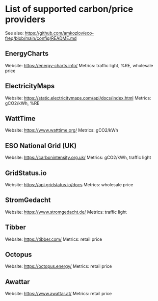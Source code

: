 # List of supported carbon/price providers

See also: https://github.com/amkozlov/eco-freq/blob/main/config/README.md

## EnergyCharts
Website: https://energy-charts.info/
Metrics: traffic light, %RE, wholesale price

## ElectricityMaps
Website: https://static.electricitymaps.com/api/docs/index.html
Metrics: gCO2/kWh, %RE

## WattTime
Website: https://www.watttime.org/
Metrics: gCO2/kWh

## ESO National Grid (UK)
Website: https://carbonintensity.org.uk/
Metrics: gCO2/kWh, traffic light 

## GridStatus.io
Website: https://api.gridstatus.io/docs
Metrics: wholesale price

## StromGedacht
Website: https://www.stromgedacht.de/
Metrics: traffic light

## Tibber
Website: https://tibber.com/
Metrics: retail price

## Octopus
Website: https://octopus.energy/
Metrics: retail price

## Awattar
Website: https://www.awattar.at/
Metrics: retail price




